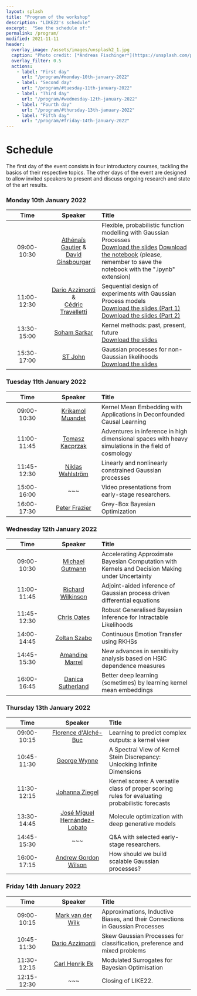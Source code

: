 ```yaml
---
layout: splash
title: "Program of the workshop"
description: "LIKE22's schedule"
excerpt:  "See the schedule of:"
permalink: /program/
modified: 2021-11-11
header:
  overlay_image: /assets/images/unsplash2_1.jpg
  caption: "Photo credit: [*Andreas Fischinger*](https://unsplash.com/photos/xosBoKRT0qE)"
  overlay_filter: 0.5
  actions:
    - label: "First day"
      url: "/program/#monday-10th-january-2022"
    - label: "Second day"
      url: "/program/#tuesday-11th-january-2022"
    - label: "Third day"
      url: "/program/#wednesday-12th-january-2022"
    - label: "Fourth day"
      url: "/program/#thursday-13th-january-2022"
    - label: "Fifth day"
      url: "/program/#friday-14th-january-2022"
---
```


# Schedule 

The first day of the event consists in four introductory courses, tackling the basics of their respective topics. The other days of the event are designed to allow invited speakers to present and discuss ongoing research and state of the art results.  


### Monday 10th January 2022

| &nbsp;&nbsp;&nbsp;&nbsp;&nbsp;&nbsp;&nbsp;Time&nbsp;&nbsp;&nbsp;&nbsp;&nbsp;&nbsp;&nbsp; | &nbsp;&nbsp;&nbsp;&nbsp;&nbsp;&nbsp;Speaker&nbsp;&nbsp;&nbsp;&nbsp;&nbsp;&nbsp; | Title |  
|:-----------:|:-------------:|:-------------------|  
| 09:00-10:30 | [Athénaïs Gautier](https://athenaisgautier.github.io/) &<br />[David Ginsbourger](http://www.ginsbourger.ch/) | Flexible, probabilistic function modelling with Gaussian Processes<br /> [Download the slides](https://github.com/like22-Bern/like22-Bern.github.io/raw/master/sharedressources/10January_LIKE22_introGPs.pdf) [Download the notebook](https://github.com/like22-Bern/like22-Bern.github.io/raw/master/sharedressources/10January_GPR-tuto.ipynb) (please, remember to save the notebook with the ".ipynb" extension) |  
| 11:00-12:30 | [Dario Azzimonti](https://sites.google.com/view/darioazzimonti/home) &<br />[Cédric Travelletti](https://scholar.google.com/citations?user=zvkbeqYAAAAJ) | Sequential design of experiments with Gaussian Process models<br /> [Download the slides (Part 1)](https://github.com/like22-Bern/like22-Bern.github.io/raw/master/sharedressources/10January_LIKE22_Tutorial_seqDoE.pdf) [Download the slides (Part 2)](https://github.com/like22-Bern/like22-Bern.github.io/raw/master/sharedressources/10January_LIKE22_Appli_seqDoE.pdf)|   
| 13:30-15:00 | [Soham Sarkar](https://sites.google.com/view/sohamsarkar) | Kernel methods: past, present, future<br /> [Download the slides](https://github.com/like22-Bern/like22-Bern.github.io/raw/master/sharedressources/10January_LIKE22_Kernel_methods_in_Statistics.pdf)|  
| 15:30-17:00 | [ST John](http://www.infinitecuriosity.org/about/) | Gaussian processes for non-Gaussian likelihoods<br /> [Download the slides](https://github.com/like22-Bern/like22-Bern.github.io/raw/master/sharedressources/10January_nonGaussianLikelihood.pdf) |  


### Tuesday 11th January 2022
  
| &nbsp;&nbsp;&nbsp;&nbsp;&nbsp;&nbsp;&nbsp;Time&nbsp;&nbsp;&nbsp;&nbsp;&nbsp;&nbsp;&nbsp; | &nbsp;&nbsp;&nbsp;&nbsp;&nbsp;&nbsp;Speaker&nbsp;&nbsp;&nbsp;&nbsp;&nbsp;&nbsp; | Title |  
|:-----------:|:-------------:|:-------------------|  
| 09:00-10:30 | [Krikamol Muandet](http://www.krikamol.org/) | Kernel Mean Embedding with Applications in Deconfounded Causal Learning |  
| 11:00-11:45 | [Tomasz Kacprzak](http://tomaszkacprzak.github.io/) | Adventures in inference in high dimensional spaces with heavy simulations in the field of cosmology |   
| 11:45-12:30 | [Niklas Wahlström](https://katalog.uu.se/profile/?id=N16-250) | Linearly and nonlinearly constrained Gaussian processes |  
| 15:00-16:00 | ~~~ | Video presentations from early-stage researchers. | 
| 16:00-17:30 | [Peter Frazier](https://people.orie.cornell.edu/pfrazier/) | Grey-Box Bayesian Optimization |  


### Wednesday 12th January 2022 

| &nbsp;&nbsp;&nbsp;&nbsp;&nbsp;&nbsp;&nbsp;Time&nbsp;&nbsp;&nbsp;&nbsp;&nbsp;&nbsp;&nbsp; | &nbsp;&nbsp;&nbsp;&nbsp;&nbsp;&nbsp;Speaker&nbsp;&nbsp;&nbsp;&nbsp;&nbsp;&nbsp; | Title |  
|:-----------:|:-------------:|:-------------------|  
| 09:00-10:30 | [Michael Gutmann](https://michaelgutmann.github.io/) | Accelerating Approximate Bayesian Computation with Kernels and Decision Making under Uncertainty |  
| 11:00-11:45 | [Richard Wilkinson](https://rich-d-wilkinson.github.io/) | Adjoint-aided inference of Gaussian process driven differential equations |   
| 11:45-12:30 | [Chris Oates](http://oates.work/) | Robust Generalised Bayesian Inference for Intractable Likelihoods |  
| 14:00-14:45 | [Zoltan Szabo](https://zoltansz.github.io/) | Continuous Emotion Transfer using RKHSs |
| 14:45-15:30 | [Amandine Marrel](https://scholar.google.com/citations?user=fYND7JQAAAAJ&hl=en)  | New advances in sensitivity analysis based on HSIC dependence measures | 
| 16:00-16:45 | [Danica Sutherland](https://djsutherland.ml/) | Better deep learning (sometimes) by learning kernel mean embeddings |  
  

### Thursday 13th January 2022  

| &nbsp;&nbsp;&nbsp;&nbsp;&nbsp;&nbsp;&nbsp;Time&nbsp;&nbsp;&nbsp;&nbsp;&nbsp;&nbsp;&nbsp; | &nbsp;&nbsp;&nbsp;&nbsp;&nbsp;&nbsp;Speaker&nbsp;&nbsp;&nbsp;&nbsp;&nbsp;&nbsp;  | Title |  
|:-----------:|:-------------:|:-------------------|  
| 09:00-10:15 | [Florence d'Alché-Buc](https://perso.telecom-paristech.fr/fdalche/) | Learning to predict complex outputs: a kernel view |  
| 10:45-11:30 | [George Wynne](https://georgewynne.github.io/) | A Spectral View of Kernel Stein Discrepancy: Unlocking Infinite Dimensions |   
| 11:30-12:15 | [Johanna Ziegel](https://www.imsv.unibe.ch/about_us/staff/prof_dr_ziegel_johanna_f/index_eng.html) | Kernel scores: A versatile class of proper scoring rules for evaluating probabilistic forecasts  |  
| 13:30-14:45 | [José Miguel Hernández-Lobato](https://jmhl.org/) | Molecule optimization with deep generative models |
| 14:45-15:30 | ~~~ | Q&A with selected early-stage researchers. | 
| 16:00-17:15 | [Andrew Gordon Wilson](https://cims.nyu.edu/~andrewgw/) | How should we build scalable Gaussian processes? |  


### Friday 14th January 2022  

| &nbsp;&nbsp;&nbsp;&nbsp;&nbsp;&nbsp;&nbsp;Time&nbsp;&nbsp;&nbsp;&nbsp;&nbsp;&nbsp;&nbsp; | &nbsp;&nbsp;&nbsp;&nbsp;&nbsp;&nbsp;Speaker&nbsp;&nbsp;&nbsp;&nbsp;&nbsp;&nbsp; | Title |  
|:-----------:|:-------------:|:-------------------|  
| 09:00-10:15 | [Mark van der Wilk](https://mvdw.uk/) | Approximations, Inductive Biases, and their Connections in Gaussian Processes |  
| 10:45-11:30 | [Dario Azzimonti](https://sites.google.com/view/darioazzimonti/home) | Skew Gaussian Processes for classification, preference and mixed problems |   
| 11:30-12:15 | [Carl Henrik Ek](http://carlhenrik.com/) | Modulated Surrogates for Bayesian Optimisation |  
| 12:15-12:30 | ~~~ | Closing of LIKE22. |  

